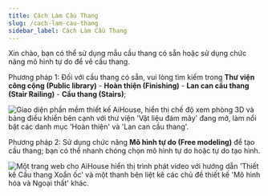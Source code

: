 ```yaml
---
title: Cách Làm Cầu Thang
slug: /cach-lam-cau-thang
sidebar_label: Cách Làm Cầu Thang
---
```


Xin chào, bạn có thể sử dụng mẫu cầu thang có sẵn hoặc sử dụng chức năng mô hình tự do để vẽ cầu thang.

Phương pháp 1: Đối với cầu thang có sẵn, vui lòng tìm kiếm trong **Thư viện công cộng (Public library)** - **Hoàn thiện (Finishing)** - **Lan can cầu thang (Stair Railing)** - **Cầu thang (Stairs)**;

![Giao diện phần mềm thiết kế AiHouse, hiển thị chế độ xem phòng 3D và bảng điều khiển bên cạnh với thư viện 'Vật liệu đám mây' đang mở, làm nổi bật các danh mục 'Hoàn thiện' và 'Lan can cầu thang'.](https://storage.googleapis.com/jegavn_kb/images/80ea9e92-8975-4627-ac90-33dc056ffd8b.png)

Phương pháp 2: Sử dụng chức năng **Mô hình tự do (Free modeling)** để tạo cầu thang; bạn có thể nhanh chóng chọn mô hình tự do hoặc tự do tạo hình.

![Một trang web cho AiHouse hiển thị trình phát video với hướng dẫn 'Thiết kế Cầu thang Xoắn ốc' và một thanh bên liệt kê các chủ đề thiết kế 'Mô hình hóa và Ngoại thất' khác.](https://storage.googleapis.com/jegavn_kb/images/9023e0d1-14e9-4305-b138-d3d7a2212429.png)